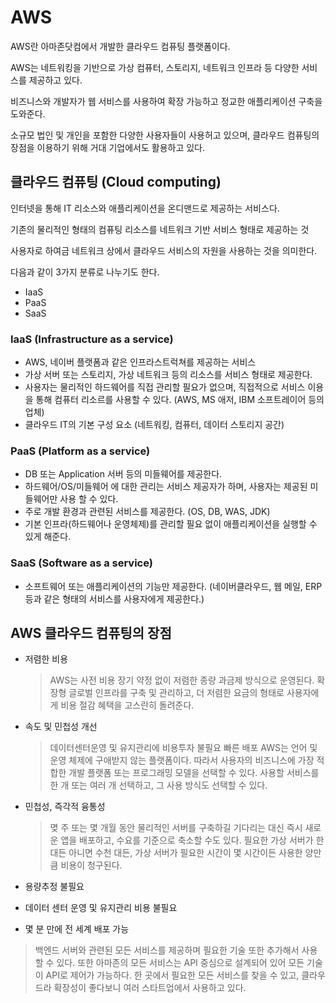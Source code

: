 # AWS

AWS란 아마존닷컴에서 개발한 클라우드 컴퓨팅 플랫폼이다.

AWS는 네트워킹을 기반으로 가상 컴퓨터, 스토리지, 네트워크 인프라 등 다양한 서비스를 제공하고 있다.

비즈니스와 개발자가 웹 서비스를 사용하여 확장 가능하고 정교한 애플리케이션 구축을 도와준다.

소규모 법인 및 개인을 포함한 다양한 사용자들이 사용허고 있으며, 클라우드 컴퓨팅의 장점을 이용하기 위해 거대 기업에서도 활용하고 있다.

## 클라우드 컴퓨팅 (Cloud computing)

인터넷을 통해 IT 리소스와 애플리케이션을 온디맨드로 제공하는 서비스다.

기존의 물리적인 형태의 컴퓨팅 리소스를 네트워크 기반 서비스 형태로 제공하는 것

사용자로 하여금 네트워크 상에서 클라우드 서비스의 자원을 사용하는 것을 의미한다.

다음과 같이 3가지 분류로 나누기도 한다.

- IaaS
- PaaS
- SaaS

### IaaS (Infrastructure as a service)

- AWS, 네이버 플랫폼과 같은 인프라스트럭쳐를 제공하는 서비스
- 가상 서버 또는 스토리지, 가상 네트워크 등의 리소스를 서비스 형태로 제공한다.
- 사용자는 물리적인 하드웨어를 직접 관리할 필요가 없으며, 직접적으로 서비스 이용을 통해 컴퓨터 리소르를 사용할 수 있다. (AWS, MS 애저, IBM 소프트레이어 등의 업체)
- 클라우드 IT의 기본 구성 요소 (네트워킹, 컴퓨터, 데이터 스토리지 공간)

### PaaS (Platform as a service)

- DB 또는 Application 서버 등의 미들웨어를 제공한다.
- 하드웨어/OS/미들웨어 에 대한 관리는 서비스 제공자가 하며, 사용자는 제공된 미들웨어만 사용 할 수 있다.
- 주로 개발 환경과 관련된 서비스를 제공한다. (OS, DB, WAS, JDK)
- 기본 인프라(하드웨어나 운영체제)를 관리할 필요 없이 애플리케이션을 실행할 수 있게 해준다.

### SaaS (Software as a service)

- 소프트웨어 또는 애플리케이션의 기능만 제공한다. (네이버클라우드, 웹 메일, ERP 등과 같은 형태의 서비스를 사용자에게 제공한다.)

## AWS 클라우드 컴퓨팅의 장점

- 저렴한 비용

  > AWS는 사전 비용 장기 약정 없이 저렴한 종량 과금제 방식으로 운영된다.
  > 확장형 글로벌 인프라를 구축 및 관리하고, 더 저렴한 요금의 형태로 사용자에게 비용 절감 혜택을 고스란히 돌려준다.

- 속도 및 민첩성 개선

  > 데이터센터운영 및 유지관리에 비용투자 불필요
  > 빠른 배포
  > AWS는 언어 및 운영 체제에 구애받지 않는 플랫폼이다. 따라서 사용자의 비즈니스에 가장 적합한 개발 플랫폼 또는 프로그래밍 모델을 선택할 수 있다. 사용할 서비스를 한 개 또는 여러 개 선택하고, 그 사용 방식도 선택할 수 있다.

- 민첩성, 즉각적 융통성

  > 몆 주 또는 몇 개월 동안 물리적인 서버를 구축하길 기다리는 대신 즉시 새로운 앱을 배포하고, 수요를 기준으로 축소할 수도 있다. 필요한 가상 서버가 한 대든 아니면 수천 대든, 가상 서버가 필요한 시간이 몇 시간이든 사용한 양만큼 비용이 청구된다.

- 용량추정 불필요
- 데이터 센터 운영 및 유지관리 비용 불필요
- 몇 분 만에 전 세계 배포 가능

> 백엔드 서버와 관련된 모든 서비스를 제공하며 필요한 기술 또한 추가해서 사용할 수 있다.
> 또한 아마존의 모든 서비스는 API 중심으로 설계되어 있어 모든 기술이 API로 제어가 가능하다.
> 한 곳에서 필요한 모든 서비스를 찾을 수 있고, 클라우드라 확장성이 좋다보니 여러 스타트업에서 사용하고 있다.
